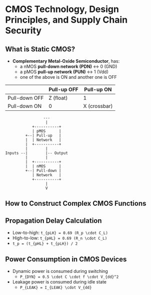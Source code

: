 # CMOS Technology, Design Principles, and Supply Chain Security

## What is Static CMOS?

- **Complementary Metal-Oxide Semiconductor**, has:
  - a nMOS **pull-down network (PDN)** <-> 0 (GND)
  - a pMOS **pull-up network (PUN)** <-> 1 (Vdd)
  - one of the above is ON and another one is OFF

| | Pull-up OFF | Pull-up ON |
|-|-|-|
| Pull-down OFF | Z (float) | 1 |
| Pull-down ON | 0 | X (crossbar) |

```
                 ---
                  |
            +-----------+
            | pMOS      |
         +--| Pull-up   |
         |  | Network   |
         |  +-----------+
         |        |
Inputs --|        |-- Output
         |        |
         |  +-----------+
         |  | nMOS      |
         +--| Pull-down |
            | Network   |
            +-----------+
                  |
                  V
```

## How to Construct Complex CMOS Functions

<!-- ? -->

## Propagation Delay Calculation

- Low-to-high: `t_{pLH} = 0.69 (R_p \cdot C_L)`
- High-to-low: `t_{pHL} = 0.69 (R_n \cdot C_L)`
- `t_p = (t_{pHL} + t_{pLH}) / 2`

## Power Consumption in CMOS Devices

- Dynamic power is consumed during switching
  - `P_{DYN} = 0.5 \cdot C \cdot f \cdot V_{dd}^2`
- Leakage power is consumed during idle state
  - `P_{LEAK} = I_{LEAK} \cdot V_{dd}`
